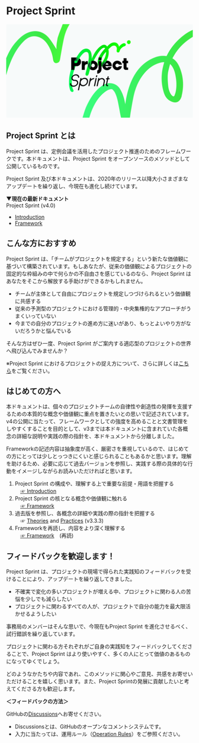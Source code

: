 # Project Sprint

![](images/pjs_og.png)

## Project Sprint とは

Project Sprint は、定例会議を活用したプロジェクト推進のためのフレームワークです。本ドキュメントは、Project Sprint をオープンソースのメソッドとして公開しているものです。

Project Sprint 及び本ドキュメントは、2020年のリリース以降大小さまざまなアップデートを繰り返し、今現在も進化し続けています。

**▼現在の最新ドキュメント**  
Project Sprint (v4.0)
- [Introduction](JA/v4.0/introduction.md)
- [Framework](JA/v4.0/framework.md)

## こんな方におすすめ

Project Sprint は、「チームがプロジェクトを規定する」という新たな価値観に基づいて構築されています。もしあなたが、従来の価値観によるプロジェクトの固定的な枠組みの中で何らかの不自由さを感じているのなら、Project Sprint はあなたをそこから解放する手助けができるかもしれません。

- チームが主体として自由にプロジェクトを規定しつづけられるという価値観に共感する
- 従来の予測型のプロジェクトにおける管理的・中央集権的なアプローチがうまくいっていない
- 今までの自分のプロジェクトの進め方に迷いがあり、もっとよいやり方がないだろうかと悩んでいる

そんな方はぜひ一度、Project Sprint がご案内する適応型のプロジェクトの世界へ飛び込んでみませんか？

※Project Sprint におけるプロジェクトの捉え方について、さらに詳しくは[こちら](JA/v4.0-alpha/introduction.md#重要な前提と用語)をご覧ください。

## はじめての方へ

本ドキュメントは、個々のプロジェクトチームの自律性や創造性の発揮を支援するための本質的な概念や価値観に重点を置きたいとの思いで記述されています。v4の公開に当たって、フレームワークとしての強度を高めることと文書管理をしやすくすることを目的として、v3までは本ドキュメントに含まれていた各概念の詳細な説明や実践の際の指針を、本ドキュメントから分離しました。

Frameworkの記述内容は抽象度が高く、厳密さを重視しているので、はじめての方にとっては少しとっつきにくいと感じられることもあるかと思います。理解を助けるため、必要に応じて過去バージョンを参照し、実践する際の具体的な行動をイメージしながらお読みいただければと思います。

1. Project Sprint の構成や、理解する上で重要な前提・用語を把握する  
　[&#9758; Introduction](JA/v4.0/introduction.md)
2. Project Sprint の核となる概念や価値観に触れる  
　[&#9758; Framework](JA/v4.0/framework.md)
3. 過去版を参照し、各概念の詳細や実践の際の指針を把握する  
　&#9758; [Theories](JA/v3.3/theories/README.md) and [Practices](JA/v3.3/practices/README.md) (v3.3.3)
4. Frameworkを再読し、内容をより深く理解する  
　[&#9758; Framework](JA/v4.0/framework.md)　(再読)

## フィードバックを歓迎します！

Project Sprint は、プロジェクトの現場で得られた実践知のフィードバックを受けることにより、アップデートを繰り返してきました。

- 不確実で変化の多いプロジェクトが増える中、プロジェクトに関わる人の苦悩を少しでも減らしたい
- プロジェクトに関わるすべての人が、プロジェクトで自分の能力を最大限活かせるようしたい

事務局のメンバーはそんな思いで、今現在もProject Sprint を進化させるべく、試行錯誤を繰り返しています。

プロジェクトに関わる方それぞれがご自身の実践知をフィードバックしてくださることで、Project Sprint はより使いやすく、多くの人にとって価値のあるものになってゆくでしょう。

どのようなかたちや内容であれ、このメソッドに関心やご意見、共感をお寄せいただけることを嬉しく思います。また、Project Sprintの発展に貢献したいと考えてくださる方も歓迎します。

**＜フィードバックの方法＞**

GitHubの[Discussions](https://github.com/copilot-jp/project-sprint/discussions)へお寄せください。
- Discussionsとは、GitHubのオープンなコメントシステムです。
- 入力に当たっては、運用ルール（[Operation Rules](https://github.com/copilot-jp/project-sprint/wiki/Method-operation-rules)）をご参照ください。
